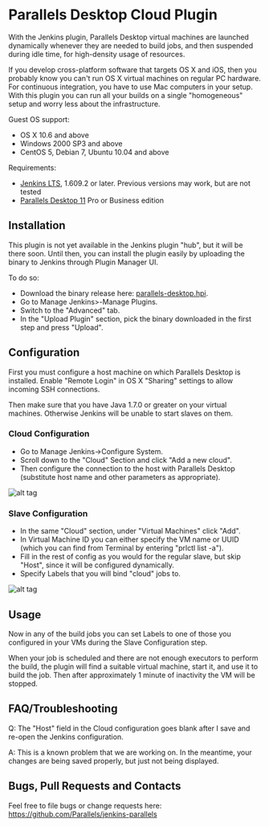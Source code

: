 # Parallels Desktop Cloud Plugin #

With the Jenkins plugin, Parallels Desktop virtual machines are launched dynamically whenever they are needed to build jobs, and then suspended during idle time, for high-density usage of resources.

If you develop cross-platform software that targets OS X and iOS, then you probably know you can't run OS X virtual machines on regular PC hardware. For continuous integration, you have to use Mac computers in your setup. With this plugin you can run all your builds on a single "homogeneous" setup and worry less about the infrastructure.

Guest OS support:
* OS X 10.6 and above
* Windows 2000 SP3 and above
* CentOS 5, Debian 7, Ubuntu 10.04 and above

Requirements:
* [Jenkins LTS](https://jenkins-ci.org/changelog-stable), 1.609.2 or later. Previous versions may work, but are not tested
* [Parallels Desktop 11](http://www.parallels.com/products/desktop/) Pro or Business edition

## Installation ##

This plugin is not yet available in the Jenkins plugin "hub", but it will be there soon. Until then, you can install the plugin easily by uploading the binary to Jenkins through Plugin Manager UI.

To do so:
* Download the binary release here: [parallels-desktop.hpi](https://github.com/Parallels/jenkins-parallels/releases/download/v0.1/parallels-desktop.hpi).
* Go to Manage Jenkins>-Manage Plugins.
* Switch to the "Advanced" tab.
* In the "Upload Plugin" section, pick the binary downloaded in the first step and press "Upload".

## Configuration ##

First you must configure a host machine on which Parallels Desktop is installed. Enable "Remote Login" in OS X "Sharing" settings to allow incoming SSH connections.

Then make sure that you have Java 1.7.0 or greater on your virtual machines. Otherwise Jenkins will be unable to start slaves on them.

### Cloud Configuration ###

* Go to Manage Jenkins->Configure System.
* Scroll down to the "Cloud" Section and click "Add a new cloud".
* Then configure the connection to the host with Parallels Desktop (substitute host name and other parameters as appropriate).

![alt tag](https://raw.githubusercontent.com/Parallels/jenkins-parallels/master/src/main/resources/cloud_config.png?token=AGasieKI4XsJMblErXOWrlR2n7QOlyzxks5V3HPqwA%3D%3D)

### Slave Configuration ###

* In the same "Cloud" section, under "Virtual Machines" click "Add".
* In Virtual Machine ID you can either specify the VM name or UUID (which you can find from Terminal by entering "prlctl list -a").
* Fill in the rest of config as you would for the regular slave, but skip "Host", since it will be configured dynamically.
* Specify Labels that you will bind "cloud" jobs to.

![alt tag](https://raw.githubusercontent.com/Parallels/jenkins-parallels/master/src/main/resources/slave_config.png?token=AGasiSnBRAeyZgiq8VkF3CSicTs97cfyks5V3HPFwA%3D%3D)

## Usage ##

Now in any of the build jobs you can set Labels to one of those you configured in your VMs during the Slave Configuration step.

When your job is scheduled and there are not enough executors to perform the build, the plugin will find a suitable virtual machine, start it, and use it to build the job. Then after approximately 1 minute of inactivity the VM will be stopped.

## FAQ/Troubleshooting ##

Q: The "Host" field in the Cloud configuration goes blank after I save and re-open the Jenkins configuration.

A: This is a known problem that we are working on. In the meantime, your changes are being saved properly, but just not being displayed.

## Bugs, Pull Requests and Contacts ##

Feel free to file bugs or change requests here:
https://github.com/Parallels/jenkins-parallels
